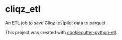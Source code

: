 # cliqz_etl

An ETL job to save Cliqz testpilot data to parquet

This project was created with [cookiecutter-python-etl](https://github.com/harterrt/cookiecutter-python-etl).
